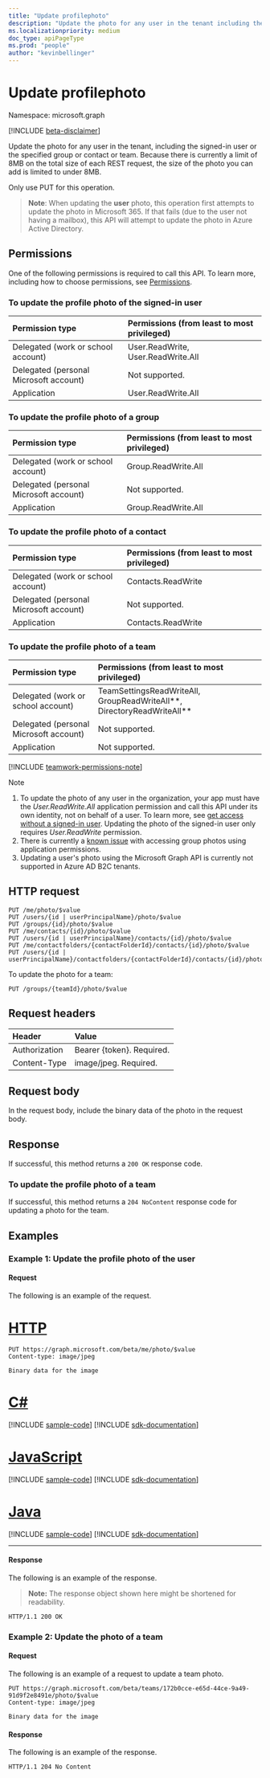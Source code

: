 ```yaml
---
title: "Update profilephoto"
description: "Update the photo for any user in the tenant including the signed-in user, or the specified group or contact or team."
ms.localizationpriority: medium
doc_type: apiPageType
ms.prod: "people"
author: "kevinbellinger"
---
```


# Update profilephoto

Namespace: microsoft.graph

[!INCLUDE [beta-disclaimer](../../includes/beta-disclaimer.md)]

Update the photo for any user in the tenant, including the signed-in user or the specified group or contact or team. Because there
is currently a limit of 8MB on the total size of each REST request, the size of the photo you can add is limited to under 8MB.

Only use PUT for this operation.

> **Note**:  When updating the **user** photo, this operation first attempts to update the photo in Microsoft 365. If that fails (due to the user not having a mailbox), this API will attempt to update the photo in Azure Active Directory.

## Permissions
One of the following permissions is required to call this API. To learn more, including how to choose permissions, see [Permissions](/graph/permissions-reference).

### To update the profile photo of the signed-in user

|Permission type      | Permissions (from least to most privileged)              |
|:--------------------|:---------------------------------------------------------|
|Delegated (work or school account)      |   User.ReadWrite, User.ReadWrite.All           |
|Delegated (personal Microsoft account)      |   Not supported.            |
|Application      |    User.ReadWrite.All           |

### To update the profile photo of a group

|Permission type      | Permissions (from least to most privileged)              |
|:--------------------|:---------------------------------------------------------|
|Delegated (work or school account)      |   Group.ReadWrite.All           |
|Delegated (personal Microsoft account)      |   Not supported.            |
|Application      |    Group.ReadWrite.All           |

### To update the profile photo of a contact

|Permission type      | Permissions (from least to most privileged)              |
|:--------------------|:---------------------------------------------------------|
|Delegated (work or school account)      |   Contacts.ReadWrite           |
|Delegated (personal Microsoft account)      |   Not supported.            |
|Application      |    Contacts.ReadWrite           |

### To update the profile photo of a team

| Permission type                        | Permissions (from least to most privileged)                            |
|:---------------------------------------|:-----------------------------------------------------------------------|
| Delegated (work or school account)     | TeamSettingsReadWriteAll, GroupReadWriteAll**, DirectoryReadWriteAll** |
| Delegated (personal Microsoft account) | Not supported.                                                         |
| Application                            | Not supported.                                                         |

[!INCLUDE [teamwork-permissions-note](../../../includes/teamwork-permissions-note.md)]



> [!NOTE]
> 1. To update the photo of any user in the organization, your app must have the *User.ReadWrite.All* application permission and call this API under its own identity, not on behalf of a user. To learn more, see [get access without a signed-in user](/graph/auth-v2-service). Updating the photo of the signed-in user only requires *User.ReadWrite* permission.
> 2. There is currently a [known issue](/graph/known-issues#groups) with accessing group photos using application permissions.
> 3. Updating a user's photo using the Microsoft Graph API is currently not supported in Azure AD B2C tenants.

## HTTP request
<!-- { "blockType": "ignored" } -->
```http
PUT /me/photo/$value
PUT /users/{id | userPrincipalName}/photo/$value
PUT /groups/{id}/photo/$value
PUT /me/contacts/{id}/photo/$value
PUT /users/{id | userPrincipalName}/contacts/{id}/photo/$value
PUT /me/contactfolders/{contactFolderId}/contacts/{id}/photo/$value
PUT /users/{id | userPrincipalName}/contactfolders/{contactFolderId}/contacts/{id}/photo/$value
```

To update the photo for a team:

<!-- { "blockType": "ignored" } -->

```http
PUT /groups/{teamId}/photo/$value
```

## Request headers
| Header       | Value |
|:---------------|:--------|
| Authorization  | Bearer {token}. Required.  |
| Content-Type  | image/jpeg. Required.  |

## Request body
In the request body, include the binary data of the photo in the request body.

## Response

If successful, this method returns a `200 OK` response code.

### To update the profile photo of a team
If successful, this method returns a `204 NoContent` response code for updating a photo for the team.

## Examples
### Example 1: Update the profile photo of the user
#### Request
The following is an example of the request.

# [HTTP](#tab/http)
<!-- {
  "blockType": "request",
  "name": "update_profilephoto"
}-->
```http
PUT https://graph.microsoft.com/beta/me/photo/$value
Content-type: image/jpeg

Binary data for the image

```
# [C#](#tab/csharp)
[!INCLUDE [sample-code](../includes/snippets/csharp/update-profilephoto-csharp-snippets.md)]
[!INCLUDE [sdk-documentation](../includes/snippets/snippets-sdk-documentation-link.md)]

# [JavaScript](#tab/javascript)
[!INCLUDE [sample-code](../includes/snippets/javascript/update-profilephoto-javascript-snippets.md)]
[!INCLUDE [sdk-documentation](../includes/snippets/snippets-sdk-documentation-link.md)]

# [Java](#tab/java)
[!INCLUDE [sample-code](../includes/snippets/java/update-profilephoto-java-snippets.md)]
[!INCLUDE [sdk-documentation](../includes/snippets/snippets-sdk-documentation-link.md)]

---

#### Response
The following is an example of the response. 

> **Note:** The response object shown here might be shortened for readability.

<!-- {
  "blockType": "response"
} -->
```http
HTTP/1.1 200 OK
```

### Example 2: Update the photo of a team

#### Request
The following is an example of a request to update a team photo.

<!-- {
  "blockType": "request",
  "name": "update_team_photo"
}-->
```http
PUT https://graph.microsoft.com/beta/teams/172b0cce-e65d-44ce-9a49-91d9f2e8491e/photo/$value
Content-type: image/jpeg

Binary data for the image
```

#### Response

The following is an example of the response.

<!-- {
  "blockType": "response",
  "truncated": true
} -->

```http
HTTP/1.1 204 No Content
```

<!-- uuid: 8fcb5dbc-d5aa-4681-8e31-b001d5168d79
2015-10-25 14:57:30 UTC -->
<!--
{
  "type": "#page.annotation",
  "description": "Update profilephoto",
  "keywords": "",
  "section": "documentation",
  "tocPath": "",
  "suppressions": [
  ]
}
-->
